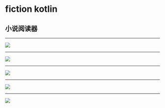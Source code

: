 # fiction kotlin
## 小说阅读器

---
![](screen/20181211_160721.gif)

---

![](screen/20181211_160809.gif)

---

![](screen/20181211_160917.gif)

---

![](screen/20181211_161000.gif)

---

![](screen/20181211_161027.gif)
